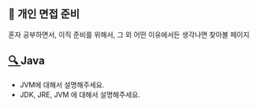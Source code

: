 ## :memo: 개인 면접 준비
혼자 공부하면서, 이직 준비를 위해서, 그 외 어떤 이유에서든 생각나면 찾아볼 페이지

## [🔍 ](https://github.com/vvshinevv/interview/tree/master/java) Java

- JVM에 대해서 설명해주세요.
- JDK, JRE, JVM 에 대해서 설명해주세요.

